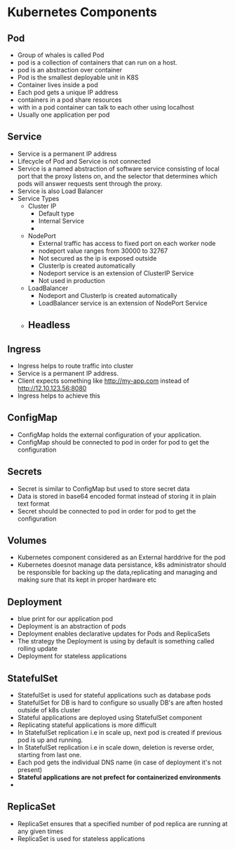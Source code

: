 # Kubernetes Components

## Pod
-   Group of whales is called Pod
-   pod is a collection of containers that can run on a host.
-   pod is an abstraction over container
-   Pod is the smallest deployable unit in K8S
-   Container lives inside a pod
-   Each pod gets a unique IP address
-   containers in a pod share resources
-   with in a pod container can talk to each other using localhost
-   Usually one application per pod

## Service
-   Service is a permanent IP address
-   Lifecycle of Pod and Service is not connected
-   Service is a named abstraction of software service consisting of local port that the proxy listens on, and the selector that determines which pods will answer requests sent through the proxy.
-   Service is also Load Balancer
-   Service Types
    -   Cluster IP
        -   Default type
        -   Internal Service
        -   
    -   NodePort
        -   External traffic has access to fixed port on each worker node
        -   nodeport value ranges from 30000 to 32767
        -   Not secured as the ip is exposed outside 
        -   ClusterIp is created automatically
        -   Nodeport service is an extension of ClusterIP Service 
        -   Not used in production
    -   LoadBalancer
        -   Nodeport and ClusterIp is created automatically
        -   LoadBalancer service is an extension of NodePort Service
    -   Headless
        -   

## Ingress
-   Ingress helps to route traffic into cluster
-   Service is a permanent IP address. 
-   Client expects something like http://my-app.com instead of http://12.10.123.56:8080
-   Ingress helps to achieve this

## ConfigMap
-   ConfigMap holds the external configuration of your application.
-   ConfigMap should be connected to pod in order for pod to get the configuration

## Secrets
-   Secret is similar to ConfigMap but used to store secret data
-   Data is stored in base64 encoded format instead of storing it in plain text format
-   Secret should be connected to pod in order for pod to get the configuration

## Volumes
-   Kubernetes component considered as an External harddrive for the pod
-   Kubernetes doesnot manage data persistance, k8s administrator should be responsible for backing up the data,replicating and managing and making sure that its kept in proper hardware etc

## Deployment
-   blue print for our application pod
-   Deployment is an abstraction of pods
-   Deployment enables declarative updates for Pods and ReplicaSets
-   The strategy the Deployment is using by default is something called rolling update 
-   Deployment for stateless applications

## StatefulSet
-   StatefulSet is used for stateful applications such as database pods
-   StatefulSet for DB is hard to configure so usually DB's are aften hosted outside of k8s cluster
-   Stateful applications are deployed using StatefulSet component
-   Replicating stateful applications is more difficult
-   In StatefulSet replication i.e in scale up, next pod is created if previous pod is up and running.
-   In StatefulSet replication i.e in scale down, deletion is reverse order, starting from last one.
-   Each pod gets the individual DNS name (in case of deployment it's not present)
-   **Stateful applications are not prefect for containerized environments**
-   

## ReplicaSet
-   ReplicaSet ensures that a specified number of pod replica are running at any given times
-   ReplicaSet is used for stateless applications